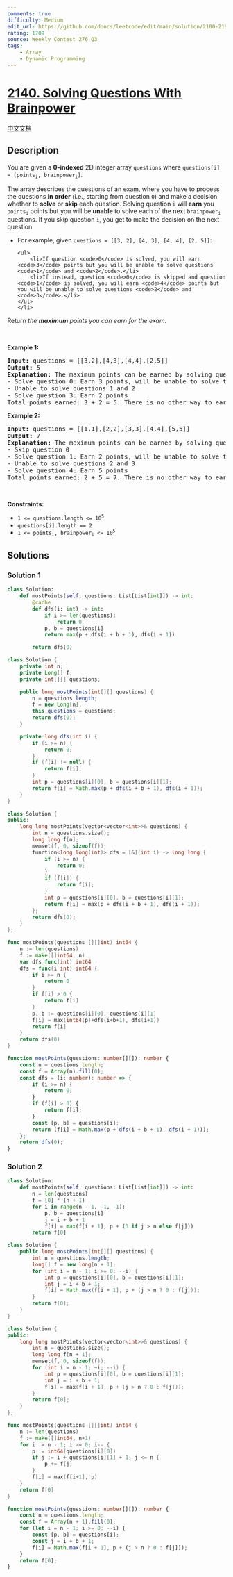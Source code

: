 ```yaml
---
comments: true
difficulty: Medium
edit_url: https://github.com/doocs/leetcode/edit/main/solution/2100-2199/2140.Solving%20Questions%20With%20Brainpower/README_EN.md
rating: 1709
source: Weekly Contest 276 Q3
tags:
    - Array
    - Dynamic Programming
---
```


<!-- problem:start -->

# [2140. Solving Questions With Brainpower](https://leetcode.com/problems/solving-questions-with-brainpower)

[中文文档](/solution/2100-2199/2140.Solving%20Questions%20With%20Brainpower/README.md)

## Description

<!-- description:start -->

<p>You are given a <strong>0-indexed</strong> 2D integer array <code>questions</code> where <code>questions[i] = [points<sub>i</sub>, brainpower<sub>i</sub>]</code>.</p>

<p>The array describes the questions of an exam, where you have to process the questions <strong>in order</strong> (i.e., starting from question <code>0</code>) and make a decision whether to <strong>solve</strong> or <strong>skip</strong> each question. Solving question <code>i</code> will <strong>earn</strong> you <code>points<sub>i</sub></code> points but you will be <strong>unable</strong> to solve each of the next <code>brainpower<sub>i</sub></code> questions. If you skip question <code>i</code>, you get to make the decision on the next question.</p>

<ul>
	<li>For example, given <code>questions = [[3, 2], [4, 3], [4, 4], [2, 5]]</code>:

    <ul>
    	<li>If question <code>0</code> is solved, you will earn <code>3</code> points but you will be unable to solve questions <code>1</code> and <code>2</code>.</li>
    	<li>If instead, question <code>0</code> is skipped and question <code>1</code> is solved, you will earn <code>4</code> points but you will be unable to solve questions <code>2</code> and <code>3</code>.</li>
    </ul>
    </li>

</ul>

<p>Return <em>the <strong>maximum</strong> points you can earn for the exam</em>.</p>

<p>&nbsp;</p>
<p><strong class="example">Example 1:</strong></p>

<pre>
<strong>Input:</strong> questions = [[3,2],[4,3],[4,4],[2,5]]
<strong>Output:</strong> 5
<strong>Explanation:</strong> The maximum points can be earned by solving questions 0 and 3.
- Solve question 0: Earn 3 points, will be unable to solve the next 2 questions
- Unable to solve questions 1 and 2
- Solve question 3: Earn 2 points
Total points earned: 3 + 2 = 5. There is no other way to earn 5 or more points.
</pre>

<p><strong class="example">Example 2:</strong></p>

<pre>
<strong>Input:</strong> questions = [[1,1],[2,2],[3,3],[4,4],[5,5]]
<strong>Output:</strong> 7
<strong>Explanation:</strong> The maximum points can be earned by solving questions 1 and 4.
- Skip question 0
- Solve question 1: Earn 2 points, will be unable to solve the next 2 questions
- Unable to solve questions 2 and 3
- Solve question 4: Earn 5 points
Total points earned: 2 + 5 = 7. There is no other way to earn 7 or more points.
</pre>

<p>&nbsp;</p>
<p><strong>Constraints:</strong></p>

<ul>
	<li><code>1 &lt;= questions.length &lt;= 10<sup>5</sup></code></li>
	<li><code>questions[i].length == 2</code></li>
	<li><code>1 &lt;= points<sub>i</sub>, brainpower<sub>i</sub> &lt;= 10<sup>5</sup></code></li>
</ul>

<!-- description:end -->

## Solutions

<!-- solution:start -->

### Solution 1

<!-- tabs:start -->

```python
class Solution:
    def mostPoints(self, questions: List[List[int]]) -> int:
        @cache
        def dfs(i: int) -> int:
            if i >= len(questions):
                return 0
            p, b = questions[i]
            return max(p + dfs(i + b + 1), dfs(i + 1))

        return dfs(0)
```

```java
class Solution {
    private int n;
    private Long[] f;
    private int[][] questions;

    public long mostPoints(int[][] questions) {
        n = questions.length;
        f = new Long[n];
        this.questions = questions;
        return dfs(0);
    }

    private long dfs(int i) {
        if (i >= n) {
            return 0;
        }
        if (f[i] != null) {
            return f[i];
        }
        int p = questions[i][0], b = questions[i][1];
        return f[i] = Math.max(p + dfs(i + b + 1), dfs(i + 1));
    }
}
```

```cpp
class Solution {
public:
    long long mostPoints(vector<vector<int>>& questions) {
        int n = questions.size();
        long long f[n];
        memset(f, 0, sizeof(f));
        function<long long(int)> dfs = [&](int i) -> long long {
            if (i >= n) {
                return 0;
            }
            if (f[i]) {
                return f[i];
            }
            int p = questions[i][0], b = questions[i][1];
            return f[i] = max(p + dfs(i + b + 1), dfs(i + 1));
        };
        return dfs(0);
    }
};
```

```go
func mostPoints(questions [][]int) int64 {
	n := len(questions)
	f := make([]int64, n)
	var dfs func(int) int64
	dfs = func(i int) int64 {
		if i >= n {
			return 0
		}
		if f[i] > 0 {
			return f[i]
		}
		p, b := questions[i][0], questions[i][1]
		f[i] = max(int64(p)+dfs(i+b+1), dfs(i+1))
		return f[i]
	}
	return dfs(0)
}
```

```ts
function mostPoints(questions: number[][]): number {
    const n = questions.length;
    const f = Array(n).fill(0);
    const dfs = (i: number): number => {
        if (i >= n) {
            return 0;
        }
        if (f[i] > 0) {
            return f[i];
        }
        const [p, b] = questions[i];
        return (f[i] = Math.max(p + dfs(i + b + 1), dfs(i + 1)));
    };
    return dfs(0);
}
```

<!-- tabs:end -->

<!-- solution:end -->

<!-- solution:start -->

### Solution 2

<!-- tabs:start -->

```python
class Solution:
    def mostPoints(self, questions: List[List[int]]) -> int:
        n = len(questions)
        f = [0] * (n + 1)
        for i in range(n - 1, -1, -1):
            p, b = questions[i]
            j = i + b + 1
            f[i] = max(f[i + 1], p + (0 if j > n else f[j]))
        return f[0]
```

```java
class Solution {
    public long mostPoints(int[][] questions) {
        int n = questions.length;
        long[] f = new long[n + 1];
        for (int i = n - 1; i >= 0; --i) {
            int p = questions[i][0], b = questions[i][1];
            int j = i + b + 1;
            f[i] = Math.max(f[i + 1], p + (j > n ? 0 : f[j]));
        }
        return f[0];
    }
}
```

```cpp
class Solution {
public:
    long long mostPoints(vector<vector<int>>& questions) {
        int n = questions.size();
        long long f[n + 1];
        memset(f, 0, sizeof(f));
        for (int i = n - 1; ~i; --i) {
            int p = questions[i][0], b = questions[i][1];
            int j = i + b + 1;
            f[i] = max(f[i + 1], p + (j > n ? 0 : f[j]));
        }
        return f[0];
    }
};
```

```go
func mostPoints(questions [][]int) int64 {
	n := len(questions)
	f := make([]int64, n+1)
	for i := n - 1; i >= 0; i-- {
		p := int64(questions[i][0])
		if j := i + questions[i][1] + 1; j <= n {
			p += f[j]
		}
		f[i] = max(f[i+1], p)
	}
	return f[0]
}
```

```ts
function mostPoints(questions: number[][]): number {
    const n = questions.length;
    const f = Array(n + 1).fill(0);
    for (let i = n - 1; i >= 0; --i) {
        const [p, b] = questions[i];
        const j = i + b + 1;
        f[i] = Math.max(f[i + 1], p + (j > n ? 0 : f[j]));
    }
    return f[0];
}
```

<!-- tabs:end -->

<!-- solution:end -->

<!-- problem:end -->

